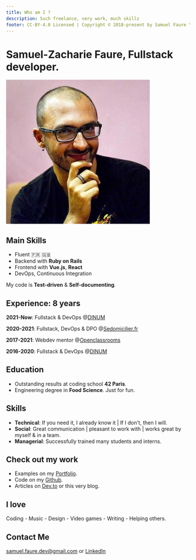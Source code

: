 ```yaml
---
title: Who am I ?
description: Such freelance, very work, much skillz
footer: CC-BY-4.0 Licensed | Copyright © 2018-present by Samuel Faure \<3
---
```


# Samuel-Zacharie Faure, Fullstack developer.

![DevPic](/images/devpic.webp)

## Main Skills

- Fluent :fr: :uk:
- Backend with **Ruby on Rails**
- Frontend with **Vue.js**, **React**
- DevOps, Continuous Integration

My code is **Test-driven** & **Self-documenting**.

## Experience: 8 years

**2021-Now**: Fullstack & DevOps @[DINUM](https://www.numerique.gouv.fr/dinum//)

**2020-2021**: Fullstack, DevOps & DPO @[Sedomicilier.fr](https://sedomicilier.fr/)

**2017-2021**: Webdev mentor @[Openclassrooms](https://openclassrooms.com/)

**2016-2020**: Fullstack & DevOps @[DINUM](https://www.numerique.gouv.fr/dinum//)

## Education

- Outstanding results at coding school **42 Paris**.
- Engineering degree in **Food Science**. Just for fun.

## Skills

- **Technical**: If you need it, I already know it | If I don't, then I will.
- **Social**: Great communication | pleasant to work with | works great by myself & in a team.
- **Managerial**: Successfully trained many students and interns.

## Check out my work

- Examples on my [Portfolio](./Portfolio.md).
- Code on my [Github](https://github.com/samuelfaure).
- Articles on [Dev.to](https://dev.to/samuelfaure) or this very blog.

## I love

Coding - Music - Design - Video games - Writing - Helping others.

## Contact Me

[samuel.faure.dev@gmail.com](mailto:samuel.faure.dev@gmail.com) or [LinkedIn](https://www.linkedin.com/in/samuel-faure-0a118780/)
